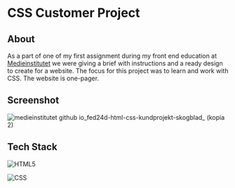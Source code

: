 # CSS Customer Project
## About

As a part of one of my first assignment during my front end education at [Medieinstitutet](https://github.com/medieinstitutet) we were giving a brief with instructions and a ready design to create for a website. The focus for this project was to learn and work with CSS. The website is one-pager.

## Screenshot
![medieinstitutet github io_fed24d-html-css-kundprojekt-skogblad_ (kopia 2)](https://github.com/user-attachments/assets/67dd95f5-4e4b-4d40-ae5f-edb68e2c71ff)


## Tech Stack

![HTML5](https://img.shields.io/badge/html5-%23E34F26.svg?style=for-the-badge&logo=html5&logoColor=white)

![CSS](https://img.shields.io/badge/CSS-563d7c?&style=flat&logo=css3&logoColor=white)
